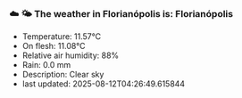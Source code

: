 ### ☁️ 🌤️  The weather in Florianópolis is: Florianópolis

- Temperature: 11.57°C
- On flesh: 11.08°C
- Relative air humidity: 88%
- Rain: 0.0 mm
- Description: Clear sky
- last updated: 2025-08-12T04:26:49.615844
